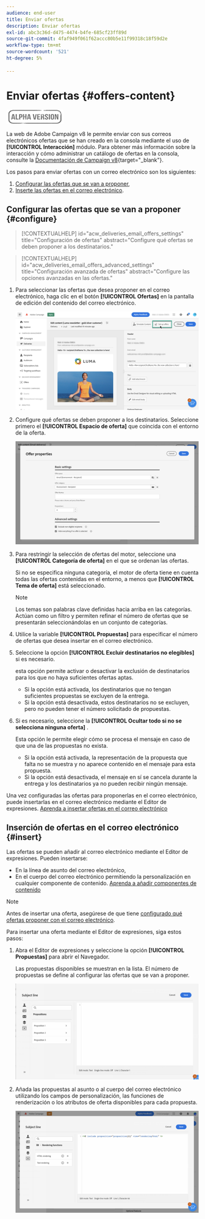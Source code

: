 ```yaml
---
audience: end-user
title: Enviar ofertas
description: Enviar ofertas
exl-id: abc3c36d-d475-4474-b4fe-685cf23ff89d
source-git-commit: 4faf949f061f62accc80b5e11f99318c18f59d2e
workflow-type: tm+mt
source-wordcount: '521'
ht-degree: 5%

---
```


# Enviar ofertas {#offers-content}

![](../assets/do-not-localize/badge.png)

La web de Adobe Campaign v8 le permite enviar con sus correos electrónicos ofertas que se han creado en la consola mediante el uso de **[!UICONTROL Interacción]** módulo. Para obtener más información sobre la interacción y cómo administrar un catálogo de ofertas en la consola, consulte la [Documentación de Campaign v8](https://experienceleague.adobe.com/docs/campaign/campaign-v8/offers/interaction.html){target="_blank"}.

Los pasos para enviar ofertas con un correo electrónico son los siguientes:

1. [Configurar las ofertas que se van a proponer](#configure),
1. [Inserte las ofertas en el correo electrónico](#insert).

## Configurar las ofertas que se van a proponer {#configure}

>[!CONTEXTUALHELP]
>id="acw_deliveries_email_offers_settings"
>title="Configuración de ofertas"
>abstract="Configure qué ofertas se deben proponer a los destinatarios."

>[!CONTEXTUALHELP]
>id="acw_deliveries_email_offers_advanced_settings"
>title="Configuración avanzada de ofertas"
>abstract="Configure las opciones avanzadas en las ofertas."

1. Para seleccionar las ofertas que desea proponer en el correo electrónico, haga clic en el botón **[!UICONTROL Ofertas]** en la pantalla de edición del contenido del correo electrónico.

   ![](assets/setup-offers.png)

1. Configure qué ofertas se deben proponer a los destinatarios. Seleccione primero el **[!UICONTROL Espacio de oferta]** que coincida con el entorno de la oferta.

   ![](assets/create-content-offers.png)

1. Para restringir la selección de ofertas del motor, seleccione una **[!UICONTROL Categoría de oferta]** en el que se ordenan las ofertas.

   Si no se especifica ninguna categoría, el motor de oferta tiene en cuenta todas las ofertas contenidas en el entorno, a menos que **[!UICONTROL Tema de oferta]** está seleccionado.

   >[!NOTE]
   >
   >Los temas son palabras clave definidas hacia arriba en las categorías. Actúan como un filtro y permiten refinar el número de ofertas que se presentarán seleccionándolas en un conjunto de categorías.

1. Utilice la variable **[!UICONTROL Propuestas]** para especificar el número de ofertas que desea insertar en el correo electrónico.

1. Seleccione la opción **[!UICONTROL Excluir destinatarios no elegibles]** si es necesario.

   esta opción permite activar o desactivar la exclusión de destinatarios para los que no haya suficientes ofertas aptas.

   * Si la opción está activada, los destinatarios que no tengan suficientes propuestas se excluyen de la entrega.
   * Si la opción está desactivada, estos destinatarios no se excluyen, pero no pueden tener el número solicitado de propuestas.

1. Si es necesario, seleccione la **[!UICONTROL Ocultar todo si no se selecciona ninguna oferta]** .

   Esta opción le permite elegir cómo se procesa el mensaje en caso de que una de las propuestas no exista.

   * Si la opción está activada, la representación de la propuesta que falta no se muestra y no aparece contenido en el mensaje para esta propuesta.
   * Si la opción está desactivada, el mensaje en sí se cancela durante la entrega y los destinatarios ya no pueden recibir ningún mensaje.

Una vez configuradas las ofertas para proponerlas en el correo electrónico, puede insertarlas en el correo electrónico mediante el Editor de expresiones. [Aprenda a insertar ofertas en el correo electrónico](#insert)

## Inserción de ofertas en el correo electrónico {#insert}

Las ofertas se pueden añadir al correo electrónico mediante el Editor de expresiones. Pueden insertarse:

* En la línea de asunto del correo electrónico,
* En el cuerpo del correo electrónico permitiendo la personalización en cualquier componente de contenido. [Aprenda a añadir componentes de contenido](content-components.md)

>[!NOTE]
>
>Antes de insertar una oferta, asegúrese de que tiene [configurado qué ofertas proponer con el correo electrónico](#configure).

Para insertar una oferta mediante el Editor de expresiones, siga estos pasos:

1. Abra el Editor de expresiones y seleccione la opción **[!UICONTROL Propuestas]** para abrir el Navegador.

   Las propuestas disponibles se muestran en la lista. El número de propuestas se define al configurar las ofertas que se van a proponer.

   ![](assets/offer-insertion.png)

1. Añada las propuestas al asunto o al cuerpo del correo electrónico utilizando los campos de personalización, las funciones de renderización o los atributos de oferta disponibles para cada propuesta.

   ![](assets/offer-inserted.png)

